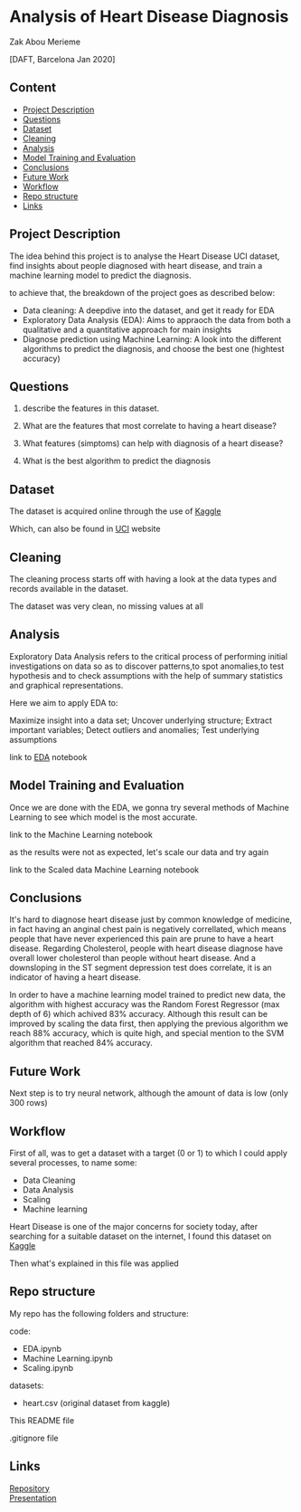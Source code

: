 # Analysis of Heart Disease Diagnosis #

Zak Abou Merieme

[DAFT, Barcelona Jan 2020]

## Content ##

* [Project Description](#Project-Description "Goto Project-Description")
* [Questions](#Questions "Goto Questions")
* [Dataset](#Dataset "Goto Dataset")
* [Cleaning](#Cleaning "Goto Cleaning")
* [Analysis](#Analysis "Goto Analysis")
* [Model Training and Evaluation](#Model-Training-and-Evaluation "Goto Model-Training-and-Evaluation")
* [Conclusions](#Conclusions "Goto Conclusions")
* [Future Work](#Future-Work "Goto Future-Work")
* [Workflow](#Workflow "Goto Workflow")
* [Repo structure](#Repo-structure "Goto Repo-structure")
* [Links](#Links "Goto Links")


## Project Description ##

The idea behind this project is to analyse the Heart Disease UCI dataset, find insights about people diagnosed with heart disease, and train a machine learning model to predict the diagnosis.

to achieve that, the breakdown of the project goes as described below:

 * Data cleaning: A deepdive into the dataset, and get it ready for EDA
 * Exploratory Data Analysis (EDA): Aims to appraoch the data from both a qualitative and a quantitative approach for main insights
 * Diagnose prediction using Machine Learning: A look into the different algorithms to predict the diagnosis, and choose the best one (hightest accuracy)
 

## Questions ##

1. describe the features in this dataset.

2. What are the features that most correlate to having a heart disease? 

3. What features (simptoms) can help with diagnosis of a heart disease?

4. What is the best algorithm to predict the diagnosis


## Dataset ##

The dataset is acquired online through the use of [Kaggle](https://www.kaggle.com/ronitf/heart-disease-uci "Kaggle")

Which, can also be found in [UCI](https://archive.ics.uci.edu/ml/datasets/Heart+Disease "UCI") website


## Cleaning ##

The cleaning process starts off with having a look at the data types and records available in the dataset.

The dataset was very clean, no missing values at all


## Analysis ##

Exploratory Data Analysis refers to the critical process of performing initial investigations on data so as to discover patterns,to spot anomalies,to test hypothesis and to check assumptions with the help of summary statistics and graphical representations.

Here we aim to apply EDA to:

Maximize insight into a data set;
Uncover underlying structure;
Extract important variables;
Detect outliers and anomalies;
Test underlying assumptions

link to [EDA](http://www.google.fr/ "EDA") notebook

## Model Training and Evaluation ##

Once we are done with the EDA, we gonna try several methods of Machine Learning to see which model is the most accurate.

link to the Machine Learning notebook

as the results were not as expected, let's scale our data and try again

link to the Scaled data Machine Learning notebook

## Conclusions ##

It's hard to diagnose heart disease just by common knowledge of medicine, in fact having an anginal chest pain is negatively correllated, which means people that have never experienced this pain are prune to have a heart disease.
Regarding Cholesterol, people with heart disease diagnose have overall lower cholesterol than people without heart disease.
And a downsloping in the ST segment depression test does correlate, it is an indicator of having a heart disease.

In order to have a machine learning model trained to predict new data, the algorithm with highest accuracy was the Random Forest Regressor (max depth of 6) which achived 83% accuracy.
Although this result can be improved by scaling the data first, then applying the previous algorithm we reach 88% accuracy, which is quite high, and special mention to the SVM algorithm that reached 84% accuracy.


## Future Work ##

Next step is to try neural network, although the amount of data is low (only 300 rows) 


## Workflow ##

First of all, was to get a dataset with a target (0 or 1) to which I could apply several processes, to name some:

  * Data Cleaning
  * Data Analysis
  * Scaling
  * Machine learning

Heart Disease is one of the major concerns for society today, after searching for a suitable dataset on the internet, I found this dataset on [Kaggle](https://www.kaggle.com/ronitf/heart-disease-uci "Kaggle")

Then what's explained in this file was applied

## Repo structure ##

My repo has the following folders and structure:

code:
* EDA.ipynb
* Machine Learning.ipynb
* Scaling.ipynb

datasets:
* heart.csv (original dataset from kaggle)

This README file

.gitignore file

## Links ##

[Repository](https://github.com/Zak-ScorpiuS/Project-Week-8-Final-Project)  
[Presentation](https://docs.google.com/presentation/d/160yekMr4LnS_HnE-x0Hdr0Vmo_vUbpn95FNOjZfQ5RY/edit?usp=sharing)  
